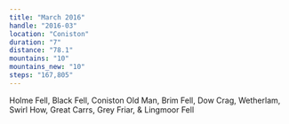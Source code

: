 ```yaml
---
title: "March 2016"
handle: "2016-03"
location: "Coniston"
duration: "7"
distance: "78.1"
mountains: "10"
mountains_new: "10"
steps: "167,805"
---
```


Holme Fell, Black Fell, Coniston Old Man, Brim Fell, Dow Crag, Wetherlam, Swirl How, Great Carrs, Grey Friar, & Lingmoor Fell